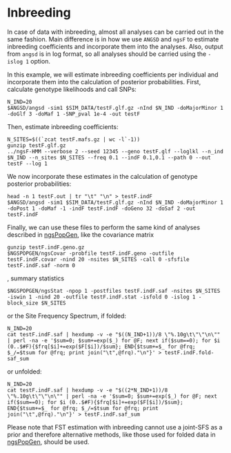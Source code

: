 # Inbreeding

In case of data with inbreeding, almost all analyses can be carried out in the same fashion. Main difference is in how we use `ANGSD` and `ngsF` to estimate inbreeding coefficients and incorporate them into the analyses. Also, output from `angsd` is in log format, so all analyses should be carried using the `-islog 1` option.

In this example, we will estimate inbreeding coefficients per individual and incorporate them into the calculation of posterior probabilities. First, calculate genotype likelihoods and call SNPs:

    N_IND=20
    $ANGSD/angsd -sim1 $SIM_DATA/testF.glf.gz -nInd $N_IND -doMajorMinor 1 -doGlf 3 -doMaf 1 -SNP_pval 1e-4 -out testF

Then, estimate inbreeding coefficients:

    N_SITES=$((`zcat testF.mafs.gz | wc -l`-1))
    gunzip testF.glf.gz
    ../ngsF-HMM --verbose 2 --seed 12345 --geno testF.glf --loglkl --n_ind $N_IND --n_sites $N_SITES --freq 0.1 --indF 0.1,0.1 --path 0 --out testF --log 1

We now incorporate these estimates in the calculation of genotype posterior probabilities:

    head -n 1 testF.out | tr "\t" "\n" > testF.indF
    $ANGSD/angsd -sim1 $SIM_DATA/testF.glf.gz -nInd $N_IND -doMajorMinor 1 -doPost 1 -doMaf -1 -indF testF.indF -doGeno 32 -doSaf 2 -out testF.indF

Finally, we can use these files to perform the same kind of analyses described in [ngsPopGen](https://github.com/mfumagalli/ngsPopGen), like the covariance matrix

    gunzip testF.indF.geno.gz
    $NGSPOPGEN/ngsCovar -probfile testF.indF.geno -outfile testF.indF.covar -nind 20 -nsites $N_SITES -call 0 -sfsfile testF.indF.saf -norm 0

, summary statistics

    $NGSPOPGEN/ngsStat -npop 1 -postfiles testF.indF.saf -nsites $N_SITES -iswin 1 -nind 20 -outfile testF.indF.stat -isfold 0 -islog 1 -block_size $N_SITES

or the Site Frequency Spectrum, if folded:

    N_IND=20
    cat testF.indF.saf | hexdump -v -e "$((N_IND+1))/8 \"%.10g\t\"\"\n\"" | perl -na -e '$sum=0; $sum+=exp($_) for @F; next if($sum==0); for $i (0..$#F){$frq[$i]+=exp($F[$i])/$sum}; END{$tsum+=$_ for @frq; $_/=$tsum for @frq; print join("\t",@frq)."\n"}' > testF.indF.fold-saf_sum

or unfolded:

    N_IND=20
    cat testF.indF.saf | hexdump -v -e "$((2*N_IND+1))/8 \"%.10g\t\"\"\n\"" | perl -na -e '$sum=0; $sum+=exp($_) for @F; next if($sum==0); for $i (0..$#F){$frq[$i]+=exp($F[$i])/$sum}; END{$tsum+=$_ for @frq; $_/=$tsum for @frq; print join("\t",@frq)."\n"}' > testF.indF.saf_sum

Please note that FST estimation with inbreeding cannot use a joint-SFS as a prior and therefore alternative methods, like those used for folded data in [ngsPopGen](https://github.com/mfumagalli/ngsPopGen), should be used.
